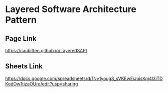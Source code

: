 # Layered Software Architecture Pattern

## Page Link

<https://caubitten.github.io/LayeredSAP/>

## Sheets Link

<https://docs.google.com/spreadsheets/d/1Nv1youg8_sVKEwEiJuisKqj4l3iTDKodOw1tjzaOUro/edit?usp=sharing>
